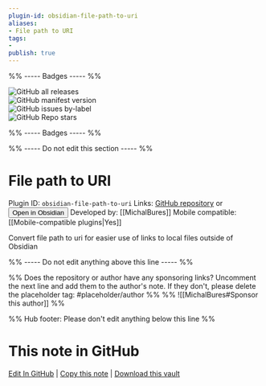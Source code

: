 ```yaml
---
plugin-id: obsidian-file-path-to-uri
aliases:
- File path to URI
tags: 
- 
publish: true
---
```


%% ----- Badges ----- %%

![GitHub all releases](https://img.shields.io/github/downloads/MichalBures/obsidian-file-path-to-uri/total?color=573E7A&logo=github&style=for-the-badge)   
![GitHub manifest version](https://img.shields.io/github/manifest-json/v/MichalBures/obsidian-file-path-to-uri?color=573E7A&logo=github&style=for-the-badge)   
![GitHub issues by-label](https://img.shields.io/github/issues/MichalBures/obsidian-file-path-to-uri/help%20wanted?color=573E7A&logo=github&style=for-the-badge)   
![GitHub Repo stars](https://img.shields.io/github/stars/MichalBures/obsidian-file-path-to-uri?color=573E7A&logo=github&style=for-the-badge)

%% ----- Badges ----- %%

%% ----- Do not edit this section ----- %%

# File path to URI

Plugin ID: `obsidian-file-path-to-uri`
Links: [GitHub repository](https://github.com/MichalBures/obsidian-file-path-to-uri) or [<button id=HH>Open in Obsidian</button>](obsidian://show-plugin?id=obsidian-file-path-to-uri)
Developed by: [[MichalBures]]
Mobile compatible: [[Mobile-compatible plugins|Yes]]

Convert file path to uri for easier use of links to local files outside of Obsidian

%% ----- Do not edit anything above this line ----- %% 

%% Does the repository or author have any sponsoring links? Uncomment the next line and add them to the author's note. If they don't, please delete the placeholder tag: #placeholder/author %%
%% ![[MichalBures#Sponsor this author]] %%

%% Hub footer: Please don't edit anything below this line %%

# This note in GitHub

<span class="git-footer">[Edit In GitHub](https://github.dev/obsidian-community/obsidian-hub/blob/main/02%20-%20Community%20Expansions/02.05%20All%20Community%20Expansions/Plugins/obsidian-file-path-to-uri.md "git-hub-edit-note") | [Copy this note](https://raw.githubusercontent.com/obsidian-community/obsidian-hub/main/02%20-%20Community%20Expansions/02.05%20All%20Community%20Expansions/Plugins/obsidian-file-path-to-uri.md "git-hub-copy-note") | [Download this vault](https://github.com/obsidian-community/obsidian-hub/archive/refs/heads/main.zip "git-hub-download-vault") </span>
